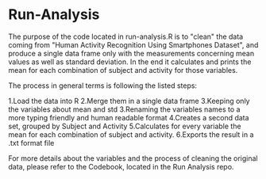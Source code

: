 Run-Analysis
============

The purpose of the code located in run-analysis.R is to "clean" the data coming from "Human Activity Recognition Using Smartphones Dataset", and produce a single data frame only with the measurements concerning mean values as well as standard deviation. 
In the end it calculates and prints the mean for each combination of subject and activity for those variables.

The process in general terms is following the listed steps: 

1.Load the data into R
2.Merge them in a single data frame
3.Keeping only the variables about mean and std
3.Renaming the variables names to a more typing friendly and human readable format
4.Creates a second data set, grouped by Subject and Activity
5.Calculates for every variable the mean for each combination of subject and activity.
6.Exports the result in a .txt format file

For more details about the variables and the process of cleaning the original data, please refer to the Codebook, located in the Run Analysis repo.


